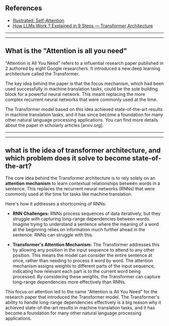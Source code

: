 ## References
- [Illustrated: Self-Attention](https://towardsdatascience.com/illustrated-self-attention-2d627e33b20a)
- [How LLMs Work ? Explained in 9 Steps — Transformer Architecture](https://medium.com/data-at-the-core/how-llms-work-explained-in-9-steps-transformer-acrhitecture-f35d06d1ee72)

----
----

## What is the "Attention is all you need"

"Attention is All You Need" refers to a influential research paper published in 2 authored by eight Google researchers. It introduced a new deep learning architecture called the Transformer.

The key idea behind the paper is that the  focus mechanism, which had been used successfully in machine translation tasks, could be the sole building block for a powerful neural network. This meant replacing the more complex recurrent neural networks that were commonly used at the time.

The Transformer model based on this idea achieved state-of-the-art results in machine translation tasks, and it has since become a foundation for many other natural language processing applications. You can find more details about the paper in scholarly articles [arxiv.org].

----
----

## what is the idea of transformer architecture, and which problem does it solve to become state-of-the-art?

The core idea behind the Transformer architecture is to rely solely on an **attention mechanism** to learn contextual relationships between words in a sentence. This replaces the recurrent neural networks (RNNs) that were commonly used at the time for tasks like machine translation.

Here's how it addresses a shortcoming of RNNs:

* **RNN Challenges:** RNNs process sequences of data iteratively, but they struggle with capturing long-range dependencies between words.  Imagine trying to understand a sentence where the meaning of a word at the beginning relies on information much further ahead in the sentence. RNNs can struggle with this.

* **Transformer's Attention Mechanism:** The Transformer addresses this by allowing any position in the input sequence to attend to any other position. This means the model can consider the entire sentence at once, rather than needing to process it word by word.  The attention mechanism assigns weights to different parts of the input sequence, indicating how relevant each part is to the current word being processed. By considering these weights, the Transformer can capture long-range dependencies more effectively than RNNs.

This focus on attention led to the name "Attention is All You Need" for the research paper that introduced the Transformer model. The Transformer's ability to handle long-range dependencies effectively is a big reason why it achieved state-of-the-art results in machine translation tasks, and it has become a foundation for many other natural language processing applications. 